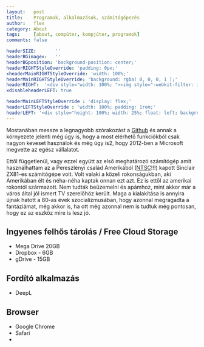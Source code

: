 ```yaml
---
layout:   post
title:    Programok, alkalmazások, számitógépezés
author:   flex
category: About
tags:     [about, compúter, kompjúter, programok]
comments: false

headerSIZE:       ''
headerBGimagex:   ''
headerBGposition: 'background-position: center;'
headerRIGHTStyleOverride: 'padding: 0px;'
xheaderMainRIGHTStyleOverride: 'width: 100%;'
headerMainRIGHTStyleOverride: 'background: rgba( 0, 0, 0, 1 );'
headerRIGHT:  '<div style="width: 100%; "><img style="-webkit-filter: invert(1); filter: invert(1);" src="images/logo/Sinclair.logo.png"></div>'
xdisableheaderLEFT: true

headerMainLEFTStyleOverride : 'display: flex;'
headerLEFTStyleOverride : 'width: 100%; padding: 1rem;'
headerLEFT: '<div style="height: 100%; width: 25%; float: left; background-color: #ff0002;"></div><div style="height: 100%; width: 25%; float: left; background-color: #fdff00;"></div><div style="height: 100%; width: 25%; float: left; background-color: #00ff03;"></div><div style="height: 100%; width: 25%; float: left; background-color: #01fffe;"></div>'
---
```


Mostanában messze a legnagyobb szórakozást a [Github](https://github.com/) és annak a környezete jelenti még úgy is, hogy a most elérhető funkciókból csak nagyon keveset használok és még úgy is2, hogy 2012-ben a Microsoft megvette az egész vállalatot.

Ettől függetlenül, vagy ezzel együtt az első meghatározó számítógép amit használhattam az a Pereszlényi család Amerikából ([NTSC](https://hu.wikipedia.org/wiki/NTSC)!!!) kapott Sinclair ZX81-es számítógépe volt. Volt valaki a közeli rokonságukban, aki Amerikában élt és néha-néha kaptak onnan ezt azt. Ez is ettől az amerikai rokontól származott. Nem tudták beüzemelni és apámhoz, mint akkor már a város által jól ismert TV szerelőhöz került. Maga a kialakítása is annyira újnak hatott a 80-as évek szocializmusában, hogy azonnal megragadta a fantáziámat, még akkor is, ha ott még azonnal nem is tudtuk még pontosan, hogy ez az eszköz mire is lesz jó.

## Ingyenes felhős tárolás / Free Cloud Storage

- Mega Drive 20GB
- Dropbox - 6GB
- gDrive - 15GB

## Fordító alkalmazás

- DeepL

## Browser

- Google Chrome
- Safari
- 